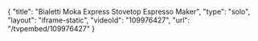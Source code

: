 {
    "title": "Bialetti Moka Express Stovetop Espresso Maker",
    "type": "solo",
    "layout": "iframe-static",
    "videoId": "109976427",
    "url": "\/tvpembed\/109976427"
}